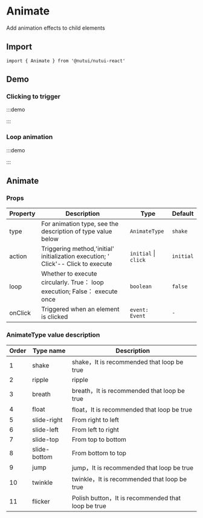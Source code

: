 # Animate

Add animation effects to child elements

## Import

```tsx
import { Animate } from '@nutui/nutui-react'
```

## Demo

### Clicking to trigger

:::demo

<CodeBlock src='h5/demo1.tsx'></CodeBlock>

:::

### Loop animation

:::demo

<CodeBlock src='h5/demo2.tsx'></CodeBlock>

:::

## Animate

### Props

| Property | Description | Type | Default |
| --- | --- | --- | --- |
| type | For animation type, see the description of type value below | `AnimateType` | `shake` |
| action | Triggering method,'initial' initialization execution; ' Click'-- Click to execute | `initial` \| `click` | `initial` |
| loop | Whether to execute circularly. True： loop execution; False： execute once | `boolean` | `false` |
| onClick | Triggered when an element is clicked | `event: Event` | `-` |

### AnimateType value description

| Order | Type name | Description |
| --- | --- | --- |
| 1 | shake | shake，It is recommended that loop be true |
| 2 | ripple | ripple |
| 3 | breath | breath，It is recommended that loop be true |
| 4 | float | float，It is recommended that loop be true |
| 5 | slide-right | From right to left |
| 6 | slide-left | From left to right |
| 7 | slide-top | From top to bottom |
| 8 | slide-bottom | From bottom to top |
| 9 | jump | jump，It is recommended that loop be true |
| 10 | twinkle | twinkle，It is recommended that loop be true |
| 11 | flicker | Polish button，It is recommended that loop be true |
